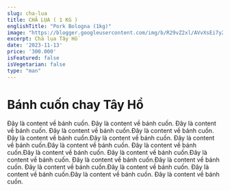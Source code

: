 ```yaml
---
slug: cha-lua
title: CHẢ LỤA ( 1 KG )
englishTitle: "Pork Bologna (1kg)"
image: "https://blogger.googleusercontent.com/img/b/R29vZ2xl/AVvXsEi7y2r0Le8ump8A1_jx2NoJO7kg6pkHXf9OdGCxTRlst_XrLgb5rQzXIrGQjTs53XSimkZD3t0sszaVjtmvvxbADfJuERH_9vD5raNB7Sb-5bEy3ggayqurEmJ-y-c65O_CY8MnwA60r6rF2R2sX9yLC81nbwgQs5nlp6GswLaLqA9Xkw/s1600/Chalua.jpg"
excerpt: Chả lụa Tây Hồ
date: '2023-11-13'
price: '300.000'
isFeatured: false
isVegetarian: false
type: "man"
---
```

# Bánh cuốn chay Tây Hồ

Đây là content về bánh cuốn. Đây là content về bánh cuốn. Đây là content về bánh cuốn. Đây là content về bánh cuốn.Đây là content về bánh cuốn. Đây là content về bánh cuốn.Đây là content về bánh cuốn. Đây là content về bánh cuốn.Đây là content về bánh cuốn. Đây là content về bánh cuốn.Đây là content về bánh cuốn. Đây là content về bánh cuốn.Đây là content về bánh cuốn. Đây là content về bánh cuốn.Đây là content về bánh cuốn. Đây là content về bánh cuốn.Đây là content về bánh cuốn. Đây là content về bánh cuốn.Đây là content về bánh cuốn. Đây là content về bánh cuốn.